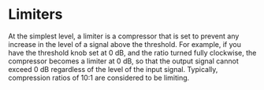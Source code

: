# Limiters

At the simplest level, a limiter is a compressor that is set to prevent any increase in the level of a signal above the threshold. For example, if you have the threshold knob set at 0 dB, and the ratio turned fully clockwise, the compressor becomes a limiter at 0 dB, so that the output signal cannot exceed 0 dB regardless of the level of the input signal. Typically, compression ratios of 10:1 are considered to be limiting.
